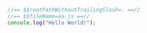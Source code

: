 ```js
//== $$rootPathWithoutTrailingSlash=. ==//
//== $$fileName=aa.js ==//
console.log("Hello World!");
```

```js

```

```html

```

```css

```

```vue

```
